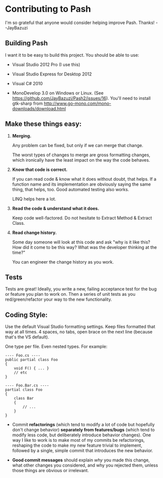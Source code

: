 Contributing to Pash
==============================

I'm so grateful that anyone would consider helping improve Pash. Thanks! --JayBazuzi

Building Pash
----

I want it to be easy to build this project. You should be able to use:

- Visual Studio 2012 Pro (I use this)

- Visual Studio Express for Desktop 2012

- Visual C# 2010

- MonoDevelop 3.0 on Windows or Linux. (See https://github.com/JayBazuzi/Pash2/issues/16). You'll need to install gtk-sharp from http://www.go-mono.com/mono-downloads/download.html

Make these things easy:
----

1. **Merging.**

	Any problem can be fixed, but only if we can merge that change.

	The worst types of changes to merge are gross formatting changes, which ironically have the least impact on the way the code behaves. 

2. **Know that code is correct.**

	If you can read code & know what it does without doubt, that helps. If a function name and its implementation are obviously saying the same thing, that helps, too. Good automated testing also works. 

	LINQ helps here a lot. 

3. **Read the code & understand what it does.**

	Keep code well-factored. Do not hesitate to Extract Method & Extract Class.

4. **Read change history.**

	Some day someone will look at this code and ask "why is it like this? How did it come to be this way? What was the developer thinking at the time?"

	You can engineer the change history as you work.


Tests
----

Tests are great! Ideally, you write a new, failing acceptance test for the bug or feature you plan to work on. Then a series of unit tests as you red/green/refactor your way to the new functionality.


Coding Style:
----

Use the default Visual Studio formatting settings. Keep files formatted that way at all times. 4 spaces, no tabs, open brace on the next line (because that's the VS default).

One type per file. Even nested types. For example:

    ---- Foo.cs ----
    public partial class Foo
    {
        void F() { ... }
        // etc
    }

    ---- Foo.Bar.cs ----
    partial class Foo
    {
        class Bar
        {
            // ...
        }
    }

- Commit **refactorings** (which tend to modify a lot of code but hopefully don't change behavior) **separately from features/bugs** (which tend to modify less code, but deliberately introduce behavior changes). One way I like to work is to make most of my commits be refactorings, reshaping the code to make my new feature trivial to implement, followed by a single, simple commit that introduces the new behavior.

- **Good commit messages** should explain *why* you made this change, what other changes you considered, and why you rejected them, unless those things are obvious or irrelevant.
